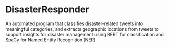 # DisasterResponder

An automated program that classifies disaster-related tweets into meaningful categories, and extracts geographic locations from tweets to support insights for disaster management using BERT for classification and SpaCy for Named Entity Recognition (NER).

